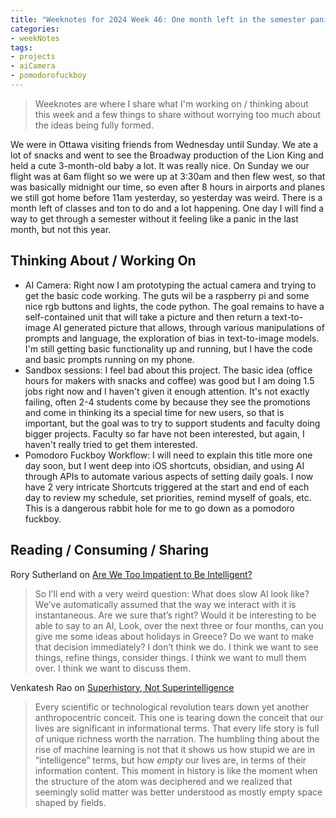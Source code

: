 ```yaml
---
title: "Weeknotes for 2024 Week 46: One month left in the semester panic / / Pomodoro Fuckboy Rabbit Hole"
categories:
- weekNotes
tags:
- projects
- aiCamera
- pomodorofuckboy
---
```


> Weeknotes are where I share what I'm working on / thinking about this week and a few things to share without worrying too much about the ideas being fully formed.

We were in Ottawa visiting friends from Wednesday until Sunday. We ate a lot of snacks and went to see the Broadway production of the Lion King and held a cute 3-month-old baby a lot. It was really nice. On Sunday we our flight was at 6am flight so we were up at 3:30am and then flew west, so that was basically midnight our time, so even after 8 hours in airports and planes we still got home before 11am yesterday, so yesterday was weird. There is a month left of classes and ton to do and a lot happening. One day I will find a way to get through a semester without it feeling like a panic in the last month, but not this year. 

## Thinking About / Working On

- AI Camera: Right now I am prototyping the actual camera and trying to get the basic code working. The guts wil be a raspberry pi and some nice rgb buttons and lights, the code python. The goal remains to have a self-contained unit that will take a picture and then return a text-to-image AI generated picture that allows, through various manipulations of prompts and language, the exploration of bias in text-to-image models. I'm still getting basic functionality up and running, but I have the code and basic prompts running on my phone. 
- Sandbox sessions: I feel bad about this project. The basic idea (office hours for makers with snacks and coffee) was good but I am doing 1.5 jobs right now and I haven't given it enough attention. It's not exactly failing, often 2-4 students come by because they see the promotions and come in thinking its a special time for new users, so that is important, but the goal was to try to support students and faculty doing bigger projects. Faculty so far have not been interested, but again, I haven't really tried to get them interested. 
- Pomodoro Fuckboy Workflow: I will need to explain this title more one day soon, but I went deep into iOS shortcuts, obsidian, and using AI through APIs to automate various aspects of setting daily goals. I now have 2 very intricate Shortcuts triggered at the start and end of each day to review my schedule, set priorities, remind myself of goals, etc. This is a dangerous rabbit hole for me to go down as a pomodoro fuckboy. 

## Reading / Consuming / Sharing

Rory Sutherland on [Are We Too Impatient to Be Intelligent?](https://behavioralscientist.org/are-we-too-impatient-to-be-intelligent/?utm_source=DenseDiscovery-311)

> So I’ll end with a very weird question: What does slow AI look like? We’ve automatically assumed that the way we interact with it is instantaneous. Are we sure that’s right? Would it be interesting to be able to say to an AI, Look, over the next three or four months, can you give me some ideas about holidays in Greece? Do we want to make that decision immediately? I don’t think we do. I think we want to see things, refine things, consider things. I think we want to mull them over. I think we want to discuss them.

Venkatesh Rao on [Superhistory, Not Superintelligence](https://studio.ribbonfarm.com/p/superhistory-not-superintelligence)

> Every scientific or technological revolution tears down yet another anthropocentric conceit. This one is tearing down the conceit that our lives are significant in informational terms. That every life story is full of unique richness worth the narration.
  The humbling thing about the rise of machine learning is not that it shows us how stupid we are in “intelligence” terms, but how *empty* our lives are, in terms of their information content.
  This moment in history is like the moment when the structure of the atom was deciphered and we realized that seemingly solid matter was better understood as mostly empty space shaped by fields.
